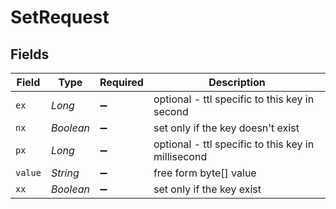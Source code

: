 # SetRequest


## Fields

| Field                                              | Type                                               | Required                                           | Description                                        |
| -------------------------------------------------- | -------------------------------------------------- | -------------------------------------------------- | -------------------------------------------------- |
| `ex`                                               | *Long*                                             | :heavy_minus_sign:                                 | optional - ttl specific to this key in second      |
| `nx`                                               | *Boolean*                                          | :heavy_minus_sign:                                 | set only if the key doesn't exist                  |
| `px`                                               | *Long*                                             | :heavy_minus_sign:                                 | optional - ttl specific to this key in millisecond |
| `value`                                            | *String*                                           | :heavy_minus_sign:                                 | free form byte[] value                             |
| `xx`                                               | *Boolean*                                          | :heavy_minus_sign:                                 | set only if the key exist                          |